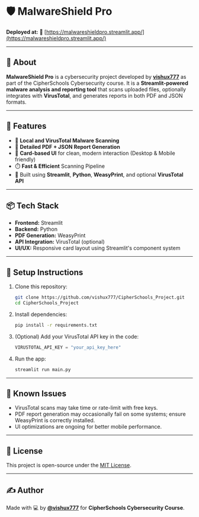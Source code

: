 # 🛡️ MalwareShield Pro

**Deployed at:** 🔗 [https://malwareshieldpro.streamlit.app/](https://malwareshieldpro.streamlit.app/)

---

## 📌 About

**MalwareShield Pro** is a cybersecurity project developed by **[vishux777](https://github.com/vishux777)** as part of the CipherSchools Cybersecurity course.
It is a **Streamlit-powered malware analysis and reporting tool** that scans uploaded files, optionally integrates with **VirusTotal**, and generates reports in both PDF and JSON formats.

---

## 🚀 Features

* 🧪 **Local and VirusTotal Malware Scanning**
* 📄 **Detailed PDF + JSON Report Generation**
* 🎴 **Card-based UI** for clean, modern interaction (Desktop & Mobile friendly)
* ⏱️ **Fast & Efficient** Scanning Pipeline
* 🧰 Built using **Streamlit**, **Python**, **WeasyPrint**, and optional **VirusTotal API**

---

## 📦 Tech Stack

* **Frontend:** Streamlit
* **Backend:** Python
* **PDF Generation:** WeasyPrint
* **API Integration:** VirusTotal (optional)
* **UI/UX:** Responsive card layout using Streamlit's component system

---

## 🔧 Setup Instructions

1. Clone this repository:

   ```bash
   git clone https://github.com/vishux777/CipherSchools_Project.git
   cd CipherSchools_Project
   ```

2. Install dependencies:

   ```bash
   pip install -r requirements.txt
   ```

3. (Optional) Add your VirusTotal API key in the code:

   ```python
   VIRUSTOTAL_API_KEY = "your_api_key_here"
   ```

4. Run the app:

   ```bash
   streamlit run main.py
   ```

---

## 🐞 Known Issues

* VirusTotal scans may take time or rate-limit with free keys.
* PDF report generation may occasionally fail on some systems; ensure WeasyPrint is correctly installed.
* UI optimizations are ongoing for better mobile performance.

---

## 📜 License

This project is open-source under the [MIT License](LICENSE).

---

## ✍️ Author

Made with 💻 by **[@vishux777](https://github.com/vishux777)** for **CipherSchools Cybersecurity Course**.
